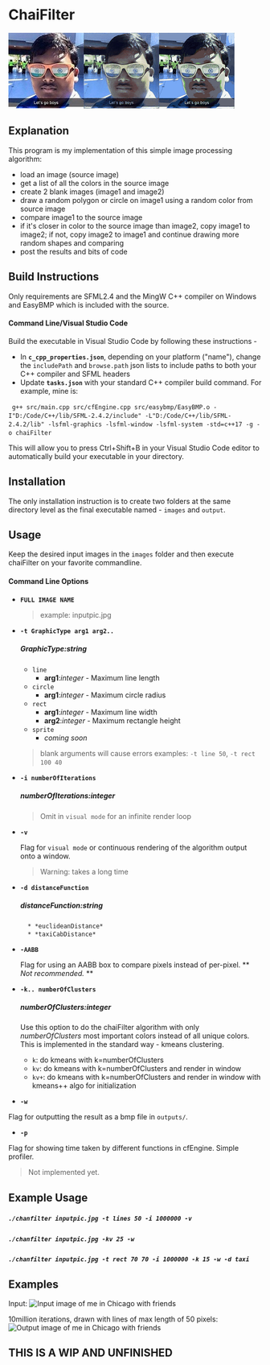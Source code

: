 # ChaiFilter

![input LETSGO](/images/letsgo.jpg)![output LETSGO](output/letsgo-line(100)-iter2000000-df%3Deuclid.bmp)![output LETSGO](output/letsgo-line(50)-iter10000000-k%3D25df%3Deuclid.bmp)

## Explanation
This program is my implementation of this simple image processing algorithm:
- load an image (source image)
- get a list of all the colors in the source image
- create 2 blank images (image1 and image2)
- draw a random polygon or circle on image1 using a random color from source image
- compare image1 to the source image
- if it's closer in color to the source image than image2, copy image1 to image2; if not, copy image2 to image1 and continue drawing more random shapes and comparing
- post the results and bits of code

## Build Instructions

Only requirements are SFML2.4 and the MingW C++ compiler on Windows and EasyBMP which is included with the source.

#### Command Line/Visual Studio Code

Build the executable in Visual Studio Code by following these instructions -

* In **`c_cpp_properties.json`**, depending on your platform ("name"), change the `includePath` and `browse.path` json lists to include paths to both your C++ compiler and SFML headers
* Update **`tasks.json`** with your standard C++ compiler build command. For example, mine is:

` g++ src/main.cpp src/cfEngine.cpp src/easybmp/EasyBMP.o -I"D:/Code/C++/lib/SFML-2.4.2/include" -L"D:/Code/C++/lib/SFML-2.4.2/lib" -lsfml-graphics -lsfml-window -lsfml-system -std=c++17 -g -o chaiFilter`

This will allow you to press Ctrl+Shift+B in your Visual Studio Code editor to automatically build your executable in your directory.

## Installation
The only installation instruction is to create two folders at the same directory level as the final executable named - `images` and `output`.

## Usage
Keep the desired input images in the `images` folder and then execute chaiFilter on your favorite commandline.

#### Command Line Options
* **`FULL IMAGE NAME`**

    >example: inputpic.jpg

* **`-t GraphicType arg1 arg2..`**

    ##### **GraphicType**:*string*
    * `line`
        - **arg1**:*integer* - Maximum line length
    * `circle`
        - **arg1**:*integer* - Maximum circle radius
    * `rect`
        - **arg1**:*integer* - Maximum line width
        - **arg2**:*integer* - Maximum rectangle height
    * `sprite`
        - *coming soon*

    >blank arguments will cause errors
    >examples: `-t line 50`, `-t rect 100 40`

* **`-i numberOfIterations`**

    ##### **numberOfIterations**:*integer*

    >Omit in `visual mode` for an infinite render loop

* **`-v`**

    Flag for `visual mode` or continuous rendering of the algorithm output onto a window.

    >Warning: takes a long time

* **`-d distanceFunction`**

    ##### **distanceFunction**:*string*
        * *euclideanDistance*
        * *taxiCabDistance*

* **`-AABB`**

    Flag for using an AABB box to compare pixels instead of per-pixel. ** *Not recommended.* **

* **`-k.. numberOfClusters`**

    ##### **numberOfClusters**:*integer*

    Use this option to do the chaiFilter algorithm with only *numberOfClusters* most important colors instead of all unique colors. This is implemented in the standard way - kmeans clustering.

    * `k`: do kmeans with k=numberOfClusters
    * `kv`: do kmeans with k=numberOfClusters and render in window
    * `kv+`: do kmeans with k=numberOfClusters and render in window with kmeans++ algo for initialization

* **`-w`**

Flag for outputting the result as a bmp file in `outputs/`.

* **`-p`**

Flag for showing time taken by different functions in cfEngine. Simple profiler.
>Not implemented yet.

## Example Usage

##### `./chanfilter inputpic.jpg -t lines 50 -i 1000000 -v`

##### `./chanfilter inputpic.jpg -kv 25 -w`

##### `./chanfilter inputpic.jpg -t rect 70 70 -i 1000000 -k 15 -w -d taxi`

## Examples
Input:
![Input image of me in Chicago with friends](https://raw.githubusercontent.com/cpalaka/chanfilter/master/images/chictrip.jpeg)

10million iterations, drawn with lines of max length of 50 pixels:
![Output image of me in Chicago with friends](https://raw.githubusercontent.com/cpalaka/chanfilter/master/output/chictrip-line(50)-iter10000000-df=euclid.bmp)

## THIS IS A WIP AND UNFINISHED